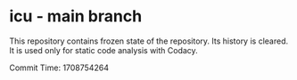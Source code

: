 # icu - main branch

This repository contains frozen state of the repository.
Its history is cleared. It is used only for static code
analysis with Codacy.

Commit Time: 1708754264